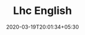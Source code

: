 ---
title: "Lhc English"
image: /images/graphic-designs/LHC_English_Poster.jpg
tags: ["graphics"]

date: 2020-03-19T20:01:34+05:30
draft: false
---